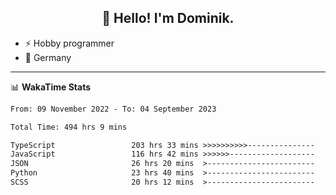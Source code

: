 <h2 align="center">👋 Hello! I'm Dominik.</h2>

- ⚡ Hobby programmer
- 📍 Germany

---
📊 **WakaTime Stats**
<!--START_SECTION:waka-->

```txt
From: 09 November 2022 - To: 04 September 2023

Total Time: 494 hrs 9 mins

TypeScript                 203 hrs 33 mins >>>>>>>>>>---------------   41.19 %
JavaScript                 116 hrs 42 mins >>>>>>-------------------   23.62 %
JSON                       26 hrs 20 mins  >------------------------   05.33 %
Python                     23 hrs 40 mins  >------------------------   04.79 %
SCSS                       20 hrs 12 mins  >------------------------   04.09 %
```

<!--END_SECTION:waka-->
